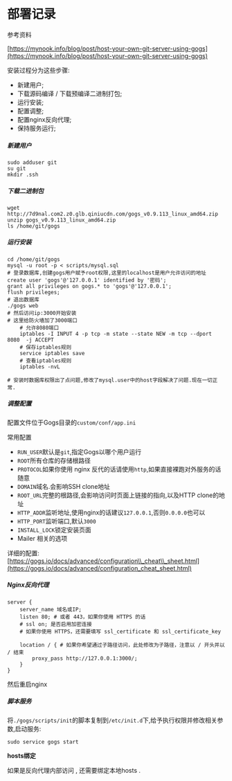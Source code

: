 # 部署记录

参考资料

[https://mynook.info/blog/post/host-your-own-git-server-using-gogs](https://mynook.info/blog/post/host-your-own-git-server-using-gogs)

安装过程分为这些步骤:

* 新建用户;
* 下载源码编译 / 下载预编译二进制打包;
* 运行安装;
* 配置调整;
* 配置nginx反向代理;
* 保持服务运行;

##### 新建用户

```
sudo adduser git
su git
mkdir .ssh
```

##### 下载二进制包

```
wget http://7d9nal.com2.z0.glb.qiniucdn.com/gogs_v0.9.113_linux_amd64.zip
unzip gogs_v0.9.113_linux_amd64.zip
ls /home/git/gogs
```

##### 运行安装

```
cd /home/git/gogs
mysql -u root -p < scripts/mysql.sql
# 登录数据库,创建gogs用户赋予root权限,这里的localhost是用户允许访问的地址
create user 'gogs'@'127.0.0.1' identified by '密码';
grant all privileges on gogs.* to 'gogs'@'127.0.0.1';
flush privileges;
# 退出数据库
./gogs web
# 然后访问ip:3000开始安装
# 这里给防火墙加了3000端口
    # 允许8080端口
    iptables -I INPUT 4 -p tcp -m state --state NEW -m tcp --dport 8080  -j ACCEPT
    # 保存iptables规则
    service iptables save
    # 查看iptables规则
    iptables -nvL

# 安装时数据库权限出了点问题,修改了mysql.user中的host字段解决了问题.现在一切正常.
```

##### 调整配置

配置文件位于Gogs目录的`custom/conf/app.ini`

常用配置

* `RUN_USER`默认是`git`,指定Gogs以哪个用户运行
* `ROOT`所有仓库的存储根路径
* `PROTOCOL`如果你使用 nginx 反代的话请使用`http`,如果直接裸跑对外服务的话随意
* `DOMAIN`域名.会影响SSH clone地址
* `ROOT_URL`完整的根路径,会影响访问时页面上链接的指向,以及HTTP clone的地址
* `HTTP_ADDR`监听地址,使用nginx的话建议`127.0.0.1`,否则`0.0.0.0`也可以
* `HTTP_PORT`监听端口,默认`3000`
* `INSTALL_LOCK`锁定安装页面
* Mailer 相关的选项

详细的配置:[https://gogs.io/docs/advanced/configuration\\_cheat\\_sheet.html](https://gogs.io/docs/advanced/configuration_cheat_sheet.html)

##### Nginx反向代理

```
server {
    server_name 域名或IP;
    listen 80; # 或者 443，如果你使用 HTTPS 的话
    # ssl on; 是否启用加密连接
    # 如果你使用 HTTPS，还需要填写 ssl_certificate 和 ssl_certificate_key

    location / { # 如果你希望通过子路径访问，此处修改为子路径，注意以 / 开头并以 / 结束
        proxy_pass http://127.0.0.1:3000/;
    }
}
```

然后重启nginx

##### 脚本服务

将`./gogs/scripts/init`的脚本复制到`/etc/init.d`下,给予执行权限并修改相关参数,启动服务:

```
sudo service gogs start
```

**hosts绑定**

如果是反向代理内部访问 , 还需要绑定本地hosts .

